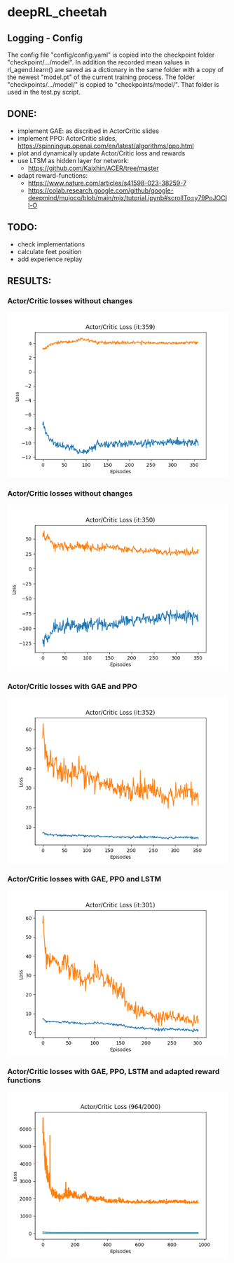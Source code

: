 # deepRL_cheetah

## Logging - Config

The config file "config/config.yaml" is copied into the checkpoint folder "checkpoint/.../model".
In addition the recorded mean values in rl_agend.learn() are saved as a dictionary in the same folder with a copy of the newest "model.pt" of the current training process.
The folder "checkpoints/.../model/" is copied to "checkpoints/model/". That folder is used in the test.py script.


## DONE:
- implement GAE: as discribed in ActorCritic slides
- implement PPO: ActorCritic slides, https://spinningup.openai.com/en/latest/algorithms/ppo.html
- plot and dynamically update Actor/Critic loss and rewards
- use LTSM as hidden layer for network: 
    * https://github.com/Kaixhin/ACER/tree/master
- adapt reward-functions: 
    * https://www.nature.com/articles/s41598-023-38259-7 
    * https://colab.research.google.com/github/google-deepmind/mujoco/blob/main/mjx/tutorial.ipynb#scrollTo=y79PoJOCIl-O

## TODO:
- check implementations
- calculate feet position
- add experience replay

## RESULTS:

### Actor/Critic losses without changes
![losses without changes](RL_Project/results/ac_loss.png)

### Actor/Critic losses without changes
![losses with GAE](RL_Project/results/ac_loss_gae.png)

### Actor/Critic losses with GAE and PPO
![losses with GAE and PPO](RL_Project/results/ac_loss_gae_ppo.png)

### Actor/Critic losses with GAE, PPO and LSTM
![losses with GAE, PPO and LSTM](RL_Project/results/ac_loss_gae_ppo_lstm.png)

### Actor/Critic losses with GAE, PPO, LSTM and adapted reward functions
![losses with GAE, PPO, LSTM and adapted reward](RL_Project/results/ac_loss_gae_ppo_lstm_reward.png)